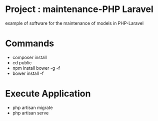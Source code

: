 # Project : maintenance-PHP Laravel
example of software for the maintenance of models in PHP-Laravel
# Commands
+ composer install
+ cd public
+ npm install bower -g -f
+ bower install -f
# Execute Application
+ php artisan migrate
+ php artisan serve


